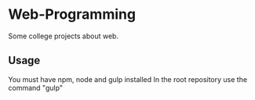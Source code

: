 # Web-Programming
Some college projects about web.

## Usage
You must have npm, node and gulp installed
In the root repository use the command "gulp"
